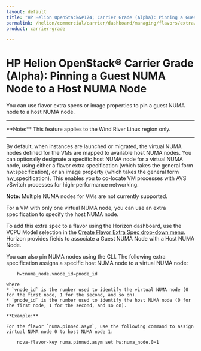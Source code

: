 ```yaml
---
layout: default
title: "HP Helion OpenStack&#174; Carrier Grade (Alpha): Pinning a Guest NUMA Node to a Host NUMA Node"
permalink: /helion/commercial/carrier/dashboard/managing/flavors/extra/numa/pin/
product: carrier-grade

---
```

<!--UNDER REVISION-->

<script>

function PageRefresh {
onLoad="window.refresh"
}

PageRefresh();

</script>

<!-- <p style="font-size: small;"> <a href="/helion/commercial/carrier/ga1/install/">&#9664; PREV</a> | <a href="/helion/commercial/carrier/ga1/install-overview/">&#9650; UP</a> | <a href="/helion/commercial/carrier/ga1/">NEXT &#9654;</a></p> -->

# HP Helion OpenStack&#174; Carrier Grade (Alpha): Pinning a Guest NUMA Node to a Host NUMA Node

You can use flavor extra specs or image properties to pin a guest NUMA node to a host NUMA node.

<hr>
**Note:** This feature applies to the Wind River Linux region only.
<hr>

By default, when instances are launched or migrated, the virtual NUMA nodes defined for the VMs are mapped to available host NUMA nodes. You can optionally designate a specific host NUMA node for a virtual NUMA node, using either a flavor extra specification (which takes the general form hw:specification), or an image property (which takes the general form hw_specification). This enables you to co-locate VM processes with AVS vSwitch processes for high-performance networking.


**Note:** Multiple NUMA nodes for VMs are not currently supported.

For a VM with only one virtual NUMA node, you can use an extra specification to specify the host NUMA node. 

To add this extra spec to a flavor using the Horizon dashboard, use the VCPU Model selection in the [Create Flavor Extra Spec drop-down menu](/helion/commercial/carrier/dashboard/managing/flavors/extra/). Horizon provides fields to associate a Guest NUMA Node with a Host NUMA
Node. 

You can also pin NUMA nodes using the CLI. The following extra specification assigns a specific host NUMA node
to a virtual NUMA node:

		hw:numa_node.vnode_id=pnode_id

	where
	* `vnode_id` is the number used to identify the virtual NUMA node (0 for the first node, 1 for the second, and so on).
	* `pnode_id` is the number used to identify the host NUMA node (0 for the first node, 1 for the second, and so on).

	**Example:** 

	For the flavor `numa.pinned.asym`, use the following command to assign virtual NUMA node 0 to host NUMA node 1:

		nova-flavor-key numa.pinned.asym set hw:numa_node.0=1